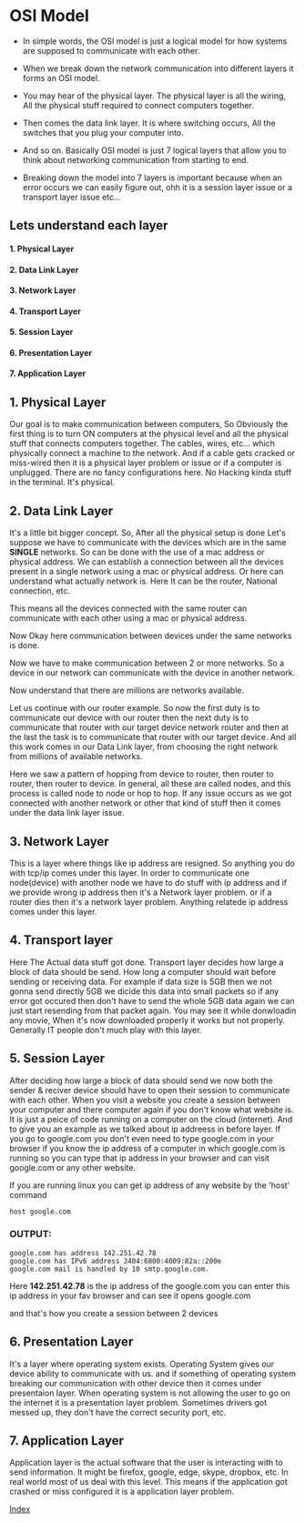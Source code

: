 # OSI Model
- In simple words, the OSI model is just a logical model for how systems are supposed to communicate with each other.
- When we break down the network communication into different layers it forms an OSI model.

- You may hear of the physical layer. The physical layer is all the wiring, All the physical stuff required to connect computers together.
- Then comes the data link layer. It is where switching occurs, All the switches that you plug your computer into.
- And so on. Basically OSI model is just 7 logical layers that allow you to think about networking communication from starting to end.
- Breaking down the model into 7 layers is important because when an error occurs we can easily figure out, ohh it is a session layer issue or a transport layer issue etc...

## Lets understand each layer
#### 1. Physical Layer
#### 2. Data Link Layer
#### 3. Network Layer
#### 4. Transport Layer
#### 5. Session Layer
#### 6. Presentation Layer
#### 7. Application Layer

## 1. Physical Layer
Our goal is to make communication between computers, So Obviously the first thing is to turn ON computers at the physical level and all the physical stuff that connects computers together. The cables, wires, etc... which physically connect a machine to the network. And if a cable gets cracked or miss-wired then it is a physical layer problem or issue or if a computer is unplugged. There are no fancy configurations here. No Hacking kinda stuff in the terminal. It's physical.

## 2. Data Link Layer
It's a little bit bigger concept. So, After all the physical setup is done Let's suppose we have to communicate with the devices which are in the same **SINGLE** networks. So can be done with the use of a mac address or physical address. We can establish a connection between all the devices present in a single network using a mac or physical address. Or here can understand what actually network is. Here It can be the router, National connection, etc.

This means all the devices connected with the same router can communicate with each other using a mac or physical address.

Now Okay here communication between devices under the same networks is done.

Now we have to make communication between 2 or more networks. So a device in our network can communicate with the device in another network.

Now understand that there are millions are networks available.

Let us continue with our router example.
So now the first duty is to communicate our device with our router then the next duty is to communicate that router with our target device network router and then at the last the task is to communicate that router with our target device.
And all this work comes in our Data Link layer, from choosing the right network from millions of available networks.

Here we saw a pattern of hopping from device to router, then router to router, then router to device. In general, all these are called nodes, and this process is called node to node or hop to hop.
If any issue occurs as we got connected with another network or other that kind of stuff then it comes under the data link layer issue.

## 3. Network Layer
This is a layer where things like ip address are resigned. So anything you do with tcp/ip comes under this layer. In order to communicate one node(device) with another node we have to do stuff with ip address and if we provide wrong ip address then it's a Network layer problem. or if a router dies then it's a network layer problem. Anything relatede ip address comes under this layer.

## 4. Transport layer
Here The Actual data stuff got done. Transport layer decides how large a block of data should be send. How long a computer should wait before sending or receiving data. For example if data size is 5GB then we not gonna send directly 5GB we dicide this data into small packets so if any error got occured then don't have to send the whole 5GB data again we can just start resending from that packet again. You may see it while donwloadin any movie, When it's now downloaded properly it works but not properly. Generally IT people don't much play with this layer.

## 5. Session Layer
After deciding how large a block of data should send we now both the sender & reciver device should have to open their session to communicate with each other. When you visit a website you create a session between your computer and there computer again if you don't know what website is. It is just a peice of code running on a computer on the cloud (internet). And to give you an example as we talked about ip addreess in before layer. If you go to google.com you don't even need to type google.com in your browser if you know the ip address of a computer in which google.com is running so you can type that ip address in your browser and can visit google.com or any other website. 

If you are running linux you can get ip address of any website by the 'host' command 
```
host google.com
```
### OUTPUT: 
```
google.com has address 142.251.42.78
google.com has IPv6 address 2404:6800:4009:82a::200e
google.com mail is handled by 10 smtp.google.com.
```

Here **142.251.42.78** is the ip address of the google.com you can enter this ip address in your fav browser and can see it opens google.com 

and that's how you create a session between 2 devices

## 6. Presentation Layer
It's a layer where operating system exists. Operating System gives our device ability to communicate with us. and if something of operating system breaking our communication with other device then it comes under presentaion layer.  When operating system is not allowing the user to go on the internet it is a presentation layer problem. Sometimes drivers got messed up, they don't have the correct security port, etc.

## 7. Application Layer
Application layer is the actual software that the user is interacting with to send information. It might be firefox, google, edge, skype, dropbox, etc. In real world most of us deal with this level. This means if the application got crashed or miss configured it is a application layer problem. 













[Index](../networking.md)
